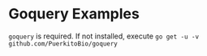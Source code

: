# Goquery Examples

`goquery` is required. If not installed, execute `go get -u -v github.com/PuerkitoBio/goquery`
